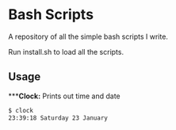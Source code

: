 # Bash Scripts
A repository of all the simple bash scripts I write. 

Run install.sh to load all the scripts. 

## Usage

*****Clock:** Prints out time and date
~~~bash
$ clock
23:39:18 Saturday 23 January
~~~
